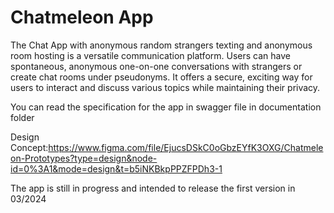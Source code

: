 # Chatmeleon App
 The Chat App with anonymous random strangers texting and anonymous room hosting is a versatile communication platform. Users can have spontaneous, anonymous one-on-one conversations with strangers or create chat rooms under pseudonyms. It offers a secure, exciting way for users to interact and discuss various topics while maintaining their privacy.

You can read the specification for the app in swagger file in documentation folder

Design Concept:https://www.figma.com/file/EjucsDSkC0oGbzEYfK3OXG/Chatmeleon-Prototypes?type=design&node-id=0%3A1&mode=design&t=b5iNKBkpPPZFPDh3-1

The app is still in progress and intended to release the first version in 03/2024
